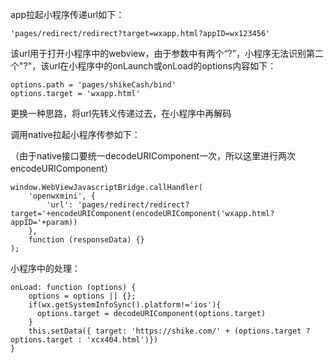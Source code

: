 app拉起小程序传递url如下：

```
'pages/redirect/redirect?target=wxapp.html?appID=wx123456'
```

该url用于打开小程序中的webview，由于参数中有两个“?”，小程序无法识别第二个"?"，该url在小程序中的onLaunch或onLoad的options内容如下：


```
options.path = 'pages/shikeCash/bind'
options.target = 'wxapp.html'
```

更换一种思路，将url先转义传递过去，在小程序中再解码

调用native拉起小程序传参如下：

（由于native接口要统一decodeURIComponent一次，所以这里进行两次encodeURIComponent）


```
window.WebViewJavascriptBridge.callHandler(
    'openwxmini', {
        'url': 'pages/redirect/redirect?target='+encodeURIComponent(encodeURIComponent('wxapp.html?appID='+param))
    },
    function (responseData) {}
);
```
小程序中的处理：

```
onLoad: function (options) {
    options = options || {};
    if(wx.getSystemInfoSync().platform!='ios'){
      options.target = decodeURIComponent(options.target)
    }
    this.setData({ target: 'https://shike.com/' + (options.target ? options.target : 'xcx404.html')})
}
```


